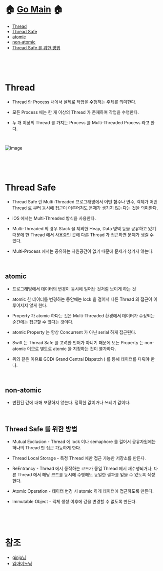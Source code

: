 # 🏠   [Go Main](https://github.com/Raccoon97/Swift/blob/main/README.md)   🏠
- [Thread](https://github.com/Raccoon97/Swift/blob/main/Thread.md#thread)
- [Thread Safe](https://github.com/Raccoon97/Swift/blob/main/Thread.md#thread-safe)
- [atomic](https://github.com/Raccoon97/Swift/blob/main/Thread.md#atomic)
- [non-atomic](https://github.com/Raccoon97/Swift/blob/main/Thread.md#non-atomic)
- [Thread Safe 를 위한 방법](https://github.com/Raccoon97/Swift/blob/main/Thread.md#thread-safe-%EB%A5%BC-%EC%9C%84%ED%95%9C-%EB%B0%A9%EB%B2%95)

<br><br><br>

# Thread
- <p>Thread 란 Process 내에서 실제로 작업을 수행하는 주체를 의미한다.</p>
- <p>모든 Process 에는 한 개 이상의 Thread 가 존재하여 작업을 수행한다.</p>
- <p>두 개 이상의 Thread 를 가지는 Process 를 Multi-Threaded Process 라고 한다.</p>

<br>
  
![image](https://user-images.githubusercontent.com/101554627/170500892-a2cbc9c9-3707-402c-9f17-c80422cfbb16.png)

<br><br><br>

# Thread Safe
- <p>Thread Safe 란 Multi-Threaded 프로그래밍에서 어떤 함수나 변수, 객체가 어떤 Thread 로 부터 동시에 접근이 이루어져도 문제가 생기지 않는다는 것을 의미한다.</p>
- <p>iOS 에서는 Multi-Threaded 방식을 사용한다.</p>
- <p>Multi-Threaded 의 경우 Stack 을 제외한 Heap, Data 영역 등을 공유하고 있기 때문에 한 Thread 에서 사용중인 곳에 다른 Thread 가 접근하면 문제가 생길 수 있다.</p>
- <p>Multi-Process 에서는 공유하는 자원공간이 없기 때문에 문제가 생기지 않는다.</p>

<br>

## atomic
- <p>프로그래밍에서 데이터의 변경이 동시에 일어난 것처럼 보이게 하는 것</p>
- <p>atomic 한 데이터를 변경하는 동안에는 lock 을 걸어서 다른 Thread 의 접근이 이루어지지 않게 한다.</p>
- <p>Property 가 atomic 하다는 것은 Multi-Threaded 환경에서 데이터가 수정되는 순간에는 접근할 수 없다는 것이다.</p>
- <p>atomic Property 는 항상 Concurrent 가 아닌 serial 하게 접근된다.</p>
- <p>Swift 는 Thread Safe 를 고려한 언어가 아니기 때문에 모든 Property 는 non-atomic 이므로 별도로 atomic 을 지정하는 것이 불가하다.</p>
- <p>위와 같은 이유로 GCD( Grand Central Dispatch ) 를 통해 데이터를 다뤄야 한다.</p>

<br>

## non-atomic
- <p>반환된 값에 대해 보장하지 않는다. 정확한 값이거나 쓰레기 값이다.</p>

<br>

## Thread Safe 를 위한 방법
- <p>Mutual Exclusion - Thread 에 lock 이나 semaphore 를 걸어서 공유자원에는 하나의 Thread 만 접근 가능하게 한다.</p>
- <p>Thread Local Storage - 특정 Thread 에만 접근 가능한 저장소를 만든다.</p>
- <p>ReEntrancy - Thread 에서 동작하는 코드가 동일 Thread 에서 재수행되거나, 다른 Thread 에서 해당 코드를 동시에 수행해도 동일한 결과를 얻을 수 있도록 작성한다.</p>
- <p>Atomic Operation - 데이터 변경 시 atomic 하게 데이터에 접근하도록 만든다.</p>
- <p>Immutable Object - 객체 생성 이후에 값을 변경할 수 없도록 만든다.</p>

<br><br><br>

# 참조
- [ginjo님](https://ginjo.tistory.com/17)
- [엠아이노님](https://minosaekki.tistory.com/50)
